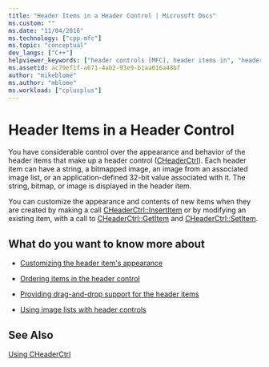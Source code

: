 ```yaml
---
title: "Header Items in a Header Control | Microsoft Docs"
ms.custom: ""
ms.date: "11/04/2016"
ms.technology: ["cpp-mfc"]
ms.topic: "conceptual"
dev_langs: ["C++"]
helpviewer_keywords: ["header controls [MFC], header items in", "header items in header controls [MFC]", "CHeaderCtrl class [MFC], header items in", "controls [MFC], header"]
ms.assetid: ac79ef1f-a671-4ab2-93e9-b1aa016a48bf
author: "mikeblome"
ms.author: "mblome"
ms.workload: ["cplusplus"]
---
```

# Header Items in a Header Control

You have considerable control over the appearance and behavior of the header items that make up a header control ([CHeaderCtrl](../mfc/reference/cheaderctrl-class.md)). Each header item can have a string, a bitmapped image, an image from an associated image list, or an application-defined 32-bit value associated with it. The string, bitmap, or image is displayed in the header item.

You can customize the appearance and contents of new items when they are created by making a call [CHeaderCtrl::InsertItem](../mfc/reference/cheaderctrl-class.md#insertitem) or by modifying an existing item, with a call to [CHeaderCtrl::GetItem](../mfc/reference/cheaderctrl-class.md#getitem) and [CHeaderCtrl::SetItem](../mfc/reference/cheaderctrl-class.md#setitem).

## What do you want to know more about

- [Customizing the header item's appearance](../mfc/customizing-the-header-item-s-appearance.md)

- [Ordering items in the header control](../mfc/ordering-items-in-the-header-control.md)

- [Providing drag-and-drop support for the header items](../mfc/providing-drag-and-drop-support-for-header-items.md)

- [Using image lists with header controls](../mfc/using-image-lists-with-header-controls.md)

## See Also

[Using CHeaderCtrl](../mfc/using-cheaderctrl.md)

